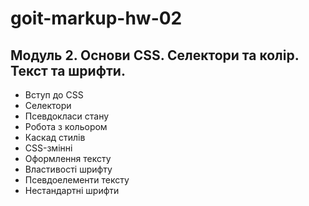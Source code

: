 # goit-markup-hw-02

## Модуль 2. Основи CSS. Селектори та колір. Текст та шрифти.

- Вступ до CSS
- Селектори
- Псевдокласи стану
- Робота з кольором
- Каскад стилів
- CSS-змінні
- Оформлення тексту
- Властивості шрифту
- Псевдоелементи тексту
- Нестандартні шрифти
